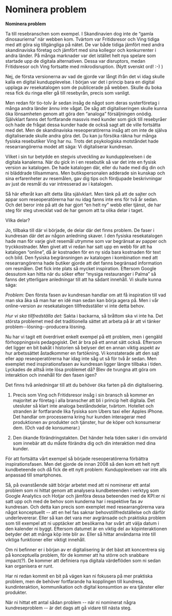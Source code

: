 # Nominera problem

**Nominera problem**

Ta till resebranschen som exempel. I Skandinavien dog inte de “gamla dinosaurierna” när webben kom. Tvärtom var Fritidsresor och Ving tidiga med att göra sig tillgängliga på nätet. De var både tidiga jämfört med andra skandinaviska företag och jämfört med sina kollegor och konkurrenter i andra länder. På många marknader var det istället helt nya spelare som startade upp de digitala alternativen. Dessa var disruptors, medan Fritidsresor och Ving fortsatte med mikrodisruption. \(Nytt svenskt ord! :-\) \)

Nej, de första versionerna av vad de gjorde var långt ifrån det vi idag skulle kalla en digital kundupplevelse. I början var det i princip bara en digital upplaga av resekatalogen som de publicerade på webben. Skulle du boka resa fick du ringa eller gå till resebyrån, precis som vanligt.

Men redan för tio-tolv år sedan insåg de något som deras systerföretag i många andra länder ännu inte vågat. De såg att digitaliseringen skulle kunna öka lönsamheten genom att göra den “analoga” försäljningen onödig. Självklart fanns det fortfarande massvis med kunder som gick till resebyråer och hade de frågat dessa kunder hade de också sagt att de ville fortsätta med det. Men de skandinaviska reseoperatörerna insåg att om inte de själva digitaliserade skulle andra göra det. Du kan ju försöka räkna hur många fysiska resebutiker Ving har nu. Trots det psykologiska motståndet hade researrangörerna modet att säga: Vi digitaliserar kundresan.

Vilket i sin tur betydde en stegvis utveckling av kundupplevelsen i de digitala kanalerna. När du gick in i en resebutik så var det inte en fysisk version av katalogen. De hade katalogen där, eller du hade med dig din och ni bläddrade tillsammans. Men butikspersonalen adderade sin kunskap och sina erfarenheter av resemålen, gav dig tips och fördjupade beskrivningar av just de resmål du var intresserad av i katalogen.

Så här efteråt kan allt detta låta självklart. Men tänk på att de sajter och appar som reseoperatörerna har nu idag fanns inte ens för två år sedan. Och det beror inte på att de har gjort “en helt ny” webb eller tjänst, de har steg för steg utvecklat vad de har genom att ta olika delar i taget.

Vilka delar?

Jo, tillbaka till där vi började, de delar där det finns problem. De faser i kundresan där det av någon anledning skaver. I den fysiska resekatalogen hade man för varje givit resemål utrymme som var begränsat av papper och tryckkostnader. Men givet att vi redan har satt upp en webb för att ha katalogen “online”, då är kostnaden för en ny sida bara kostnaden för text och bild. Den fysiska begränsningen av katalogen i kombination med att researrangörerna hade butiker gjorde att det fanns begränsad information om resmålen. Det fick inte plats så mycket inspiration. Eftersom Google dessutom kan hitta när du söker efter “mysiga restauranger i Palma” så fanns det ytterligare anledningar till att ha sådant innehåll. Vi skulle kunna säga:

_Problem:_ Den första fasen av kundresan handlar om att få inspiration till vad man ska åka så man har en idé man sedan kan börja agera på. Men i vår online-version av resekatalogen tillfredsställer vi inte detta behov.

_Hur vi ska tillfredställa det:_ Sakta i backarna, så bråttom ska vi inte ha. Det största problemet med det traditionella sättet att arbeta på är att vi tänker problem--lösning--producera lösning.

Nu har vi tagit ett överdrivet enkelt exempel på ett problem, men i gengäld förhoppningsvis pedagogiskt. Det är bra på ett annat sätt också. Eftersom det ligger en bit bakåt i historien så belyser det en annan viktig aspekt av hur arbetssättet åstadkommer en fartökning. Vi konstaterade att den sajt eller app reseoperatörerna har idag inte såg ut så för två år sedan. Men exemplet med inspirationsfasen av kundresan ligger längre tillbaka i tiden. Lyckades de alltså inte lösa problemet då? Blev de tvungna att göra om interaktion och innehåll för den fasen igen?

Det finns två anledningar till att du behöver öka farten på din digitalisering.

1. Precis som Ving och Fritidsresor insåg i sin bransch så kommer en majoritet av företag i alla branscher att bli i princip helt digitala. Det utesluter så klart inte analoga beståndsdelar, tvärtom. Hotellet och stranden är fortfarande lika fysiska som Ubers taxi eller Apples iPhone. Det handlar om processerna kring hur kunden interagerar med produktionen av produkter och tjänster, hur de köper och konsumerar dem. \(Och vad de konsumerar.\)

2. Den ökande förändringstakten. Det händer hela tiden saker i din omvärld som innebär att du måste förändra dig och din interaktion med dina kunder.

För att fortsätta vårt exempel så började reseoperatörerna förbättra inspirationsfasen. Men det gjorde de innan 2008 så den kom ett helt nytt kundbeteende och då fick de ett nytt problem: Kundupplevelsen var inte alls anpassad till smartphones.

Så, på ovanstående sätt börjar arbetet med att ni nominerar ett antal problem som ni hittat genom att analysera kundbeteenden i verktyg som Google Analytics och Hotjar och jämföra dessa beteenden med de KPI:er ni satt upp och med de behov som kunderna har i respektive fas av kundresan. Och detta kan precis som exemplet med researrangörerna vara något konceptuellt -- att en hel fas saknar behovstillfredställelse och därför underlevererar. Eller så kan det vara mer avgränsade och praktiska problem som till exempel att ni upptäcker att besökarna har svårt att välja datum i den kalender ni byggt. Eftersom datumet är en viktig del av köpinteraktionen betyder det att många köp inte blir av. Eller så hittar användarna inte till viktiga funktioner eller viktigt innehåll.

Om ni befinner er i början av er digitalisering är det bäst att koncentrera sig på konceptuella problem, för de kommer att ha större och snabbare impact\(?\). De kommer att definiera nya digitala värdeflöden som ni sedan kan organisera er runt.

Har ni redan kommit en bit på vägen kan ni fokusera på mer praktiska problem, men de behöver fortfarande ha kopplingen till kundresa, kundinteraktion, kommunikation och digital konsumtion av era tjänster eller produkter.

När ni hittat ett antal sådan problem -- när ni nominerat några kundreseproblem -- är det dags att gå vidare till nästa steg.

